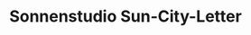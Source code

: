 ---
title: "Sonnenstudio Sun-City-Letter"
url: /seelze/sonnenstudio-sun-city-letter/
shop: Kosmetik
---